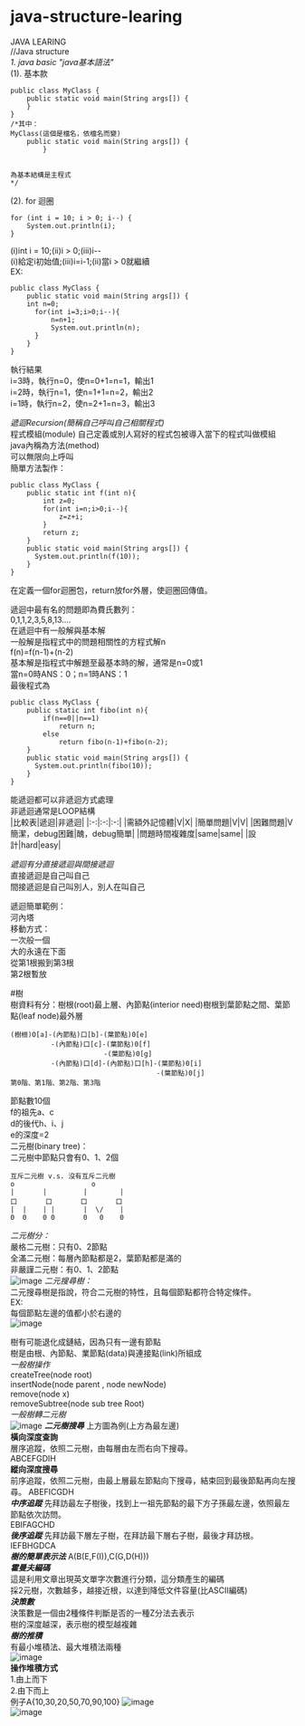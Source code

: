 # java-structure-learing
JAVA LEARING  
//Java structure  
*1. java basic "java基本語法"*    
(1). 基本款   
```
public class MyClass {  
    public static void main(String args[]) {  
    }  
}  
/*其中：  
MyClass(這個是檔名，依檔名而變)  
    public static void main(String args[]) {  
        }
 

為基本結構是主程式  
*/  
``` 
(2). for 迴圈  
```
for (int i = 10; i > 0; i--) {  
    System.out.println(i);  
}  
```
(i)int i = 10;(ii)i > 0;(iii)i--  
(i)給定i初始值;(iii)i=i-1;(ii)當i > 0就繼續  
EX:  
```
public class MyClass {  
    public static void main(String args[]) { 
    int n=0;  
      for(int i=3;i>0;i--){  
          n=n+1;  
          System.out.println(n);  
      }  
    }  
} 
```
執行結果  
i=3時，執行n=0，使n=0+1=n=1，輸出1   
i=2時，執行n=1，使n=1+1=n=2，輸出2  
i=1時，執行n=2，使n=2+1=n=3，輸出3  
 

*遞迴Recursion(簡稱自己呼叫自己相關程式)*  
程式模組(module)
自己定義或別人寫好的程式包被導入當下的程式叫做模組  
java內稱為方法(method)  
可以無限向上呼叫  
簡單方法製作：
```
public class MyClass {
    public static int f(int n){
        int z=0;
        for(int i=n;i>0;i--){
            z=z+i;
        }
        return z;
    }
    public static void main(String args[]) {
      System.out.println(f(10));
    }
}  
```
在定義一個for迴圈包，return放for外層，使迴圈回傳值。    
  
遞迴中最有名的問題即為費氏數列：  
0,1,1,2,3,5,8,13....  
在遞迴中有一般解與基本解  
一般解是指程式中的問題相關性的方程式解n  
f(n)=f(n-1)+(n-2)  
基本解是指程式中解題至最基本時的解，通常是n=0或1  
當n=0時ANS：0；n=1時ANS：1  
最後程式為  
```
public class MyClass {
    public static int fibo(int n){
        if(n==0||n==1)
            return n;
        else
            return fibo(n-1)+fibo(n-2);
    }
    public static void main(String args[]) {
      System.out.println(fibo(10));
    }
}
```
能遞迴都可以非遞迴方式處理  
非遞迴通常是LOOP結構  
|比較表|遞迴|非遞迴|
|:-:|:-:|:-:|
|需額外記憶體|V|X|
|簡單問題|V|V|
|困難問題|V簡潔，debug困難|醜，debug簡單|
|問題時間複雜度|same|same|
|設計|hard|easy|
  
*遞迴有分直接遞迴與間接遞迴*  
直接遞迴是自己叫自己  
間接遞迴是自己叫別人，別人在叫自己  

遞迴簡單範例：  
河內塔  
移動方式：  
一次般一個  
大的永遠在下面  
從第1根搬到第3根  
第2根暫放  

#樹  
樹資料有分：樹根(root)最上層、內節點(interior need)樹根到葉節點之間、葉節點(leaf node)最外層  
```
(樹根)O[a]-(內節點)口[b]-(葉節點)0[e]  
          -(內節點)口[c]-(葉節點)0[f]  
                       -(葉節點)0[g]  
          -(內節點)口[d]-(內節點)口[h]-(葉節點)0[i]  
                                    -(葉節點)0[j]  
第0階、第1階、第2階、第3階  
```
節點數10個   
f的祖先a、c  
d的後代h、i、j  
e的深度=2  
二元樹(binary tree)：  
二元樹中節點只會有0、1、2個  
```
互斥二元樹 v.s. 沒有互斥二元樹
o                   o
|       |         |        |
口       口       口       口
|  |    | |       |  \/    |
0  0    0 0       0   0    0
```
*二元樹分：*  
嚴格二元樹：只有0、2節點  
全滿二元樹：每層內節點都是2，葉節點都是滿的  
非嚴謹二元樹：有0、1、2節點  
![image](https://github.com/TMDzzzUseless/java-structure-learing/blob/c93757fdbd619723bf842db756189057de35bc65/READIMG/3%E7%A8%AE%E4%BA%8C%E5%85%83%E6%A8%B9.jpg)
*二元搜尋樹：*     
二元搜尋樹是指說，符合二元樹的特性，且每個節點都符合特定條件。  
EX:  
每個節點左邊的值都小於右邊的  
![image](https://github.com/TMDzzzUseless/java-structure-learing/blob/617778a3e9ca41edd74e167d6a3ec76ed6c75107/READIMG/%E4%BA%8C%E5%85%83%E6%90%9C%E5%B0%8B%E6%A8%B9.jpg)

樹有可能退化成鏈結，因為只有一邊有節點  
樹是由根、內節點、業節點(data)與連接點(link)所組成  
*一般樹操作*  
createTree(node root)  
insertNode(node parent , node newNode)  
remove(node x)  
removeSubtree(node sub tree Root)  
*一般樹轉二元樹*  
![image](https://github.com/TMDzzzUseless/java-structure-learing/blob/bdfc5607d5c0253275182a3279672238b11a41d7/READIMG/%E4%B8%80%E8%88%AC%E6%A8%B9%E8%BD%892%E5%85%83%E6%A8%B9.jpg)
***二元樹搜尋***
上方圖為例(上方為最左邊)  
**橫向深度查詢**  
層序追蹤，依照二元樹，由每層由左而右向下搜尋。   
ABCEFGDIH  
**縱向深度搜尋**  
前序追蹤，依照二元樹，由最上層最左節點向下搜尋，結束回到最後節點再向左搜尋。 
ABEFICGDH  
***中序追蹤***
先拜訪最左子樹後，找到上一祖先節點的最下方子孫最左邊，依照最左節點依次訪問。  
EBIFAGCHD  
***後序追蹤***
先拜訪最下層左子樹，在拜訪最下層右子樹，最後才拜訪根。
IEFBHGDCA  
***樹的簡單表示法***
A(B(E,F(I)),C(G,D(H)))  
***霍曼夫編碼***  
這是利用文章出現英文單字次數進行分類，這分類產生的編碼  
採2元樹，次數越多，越接近根，以達到降低文件容量(比ASCII編碼)  
***決策數***  
決策數是一個由2種條件判斷是否的一種Z分法去表示  
樹的深度越深，表示樹的模型越複雜  
***樹的推積***  
有最小堆積法、最大堆積法兩種  
![image](https://github.com/TMDzzzUseless/java-structure-learing/blob/3de2150768b4ba0dfc9308c1fd028f9e8cc38a93/READIMG/%E5%A0%86%E7%A9%8D%E5%9C%96.JPG)  
**操作堆積方式**  
1.由上而下  
2.由下而上  
例子A{10,30,20,50,70,90,100}
![image](https://github.com/TMDzzzUseless/java-structure-learing/blob/4944ca23f01cfb6bd544b221259f8e1059690aff/READIMG/%E7%94%B1%E4%B8%8A%E8%80%8C%E4%B8%8B%E6%9C%80%E5%A4%A7%E5%A0%86%E7%A9%8D.JPG)  
![image](https://github.com/TMDzzzUseless/java-structure-learing/blob/ba095c3d5dcdb075600b7fbf1be5211d056e2ec5/READIMG/%E7%94%B1%E4%B8%8B%E8%80%8C%E4%B8%8A%E5%A0%86%E7%A9%8D%E6%B3%95.JPG)  



